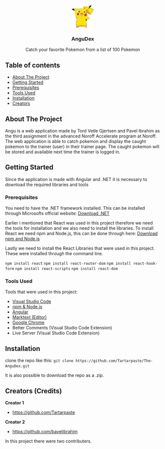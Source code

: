 <p align="center">
  <a href="">
    <img src="pikachu.png" alt="pikachu" width=72 height=72>
  </a>

  <h3 align="center">AnguDex</h3>

  <p align="center">
    Catch your favorite Pokemon from a list of 100 Pokemon
  </p>
</p>


## Table of contents

- [About The Project](#about-the-project)
- [Getting Started](#getting-started)
- [Prerequisites](#prerequisites)
- [Tools Used](#tools-used)
- [Installation](#installation)
- [Creators](#creators)

## About The Project

Angu is a web application made by Tord Vetle Gjertsen and Pavel Ibrahim as the third assignment in the advanced Noroff Accelerate program at Noroff. The web application is able to catch pokemon and display the caught pokemon to the trainer (user) in their trainer page. The caught pokemon will be stored and available next time the trainer is logged in. 

## Getting Started

Since the application is made with Angular and .NET it is necessary to download the required libraries and tools

### Prerequisites

You need to have the .NET framework installed. This can be installed through Microsofts official website: [Download .NET](https://dotnet.microsoft.com/en-us/)

Earlier i mentioned that React was used in this project therefore we need the tools for installation and we also need to install the libraries. 
To install React we need npm and Node.js, this can be done through here: [Download npm and Node.js](https://docs.npmjs.com/downloading-and-installing-node-js-and-npm)

Lastly we need to install the React Libraries that were used in this project. These were installed through the command line.

`npm install react`
`npm install react-router-dom`
`npm install react-hook-form`
`npm install react-scripts`
`npm install react-dom`

### Tools Used

Tools that were used in this project:

- [Visual Studio Code](https://code.visualstudio.com/)
- [npm & Node.js](https://docs.npmjs.com/downloading-and-installing-node-js-and-npm)
- [Angular](#prerequisites)
- [Marktext (Editor)](https://github.com/marktext/marktext)
- [Google Chrome](https://www.google.com/chrome/?brand=YTUH&gclid=EAIaIQobChMIxITDhrrv_AIVIwjmCh0xXw1eEAAYASAAEgKHW_D_BwE&gclsrc=aw.ds)
- Better Comments (Visual Studio Code Extension)
- Live Server (Visual Studio Code Extension) 

## Installation

clone the repo like this:
`git clone https://github.com/Tartarpaste/The-AnguDex.git`

It is also possible to download the repo as a .zip.

## Creators (Credits)

**Creator 1**

- <https://github.com/Tartarpaste>

**Creator 2**

- <https://github.com/bavelibrahim>

In this project there were two contributers.
